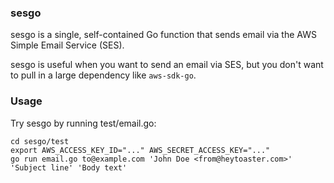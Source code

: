 ### sesgo

sesgo is a single, self-contained Go function that sends email via the AWS Simple Email Service (SES).

sesgo is useful when you want to send an email via SES, but you don't want to pull in a large dependency like `aws-sdk-go`.

### Usage

Try sesgo by running test/email.go:

    cd sesgo/test
    export AWS_ACCESS_KEY_ID="..." AWS_SECRET_ACCESS_KEY="..."
    go run email.go to@example.com 'John Doe <from@heytoaster.com>' 'Subject line' 'Body text'
